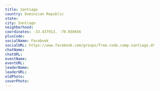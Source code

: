 ```yaml
---
title: Santiago
country: Dominican Republic
state: 
city: Santiago
neighborhood: 
coordinates: -33.437913, -70.650456
plusCode:
socialName: Facebook
socialURL: https://www.facebook.com/groups/free.code.camp.santiago.dr
chatName:
chatURL:
eventName:
eventURL:
leaderName:
leaderURL:
oldPhoto: 
coverPhoto:
---
```

